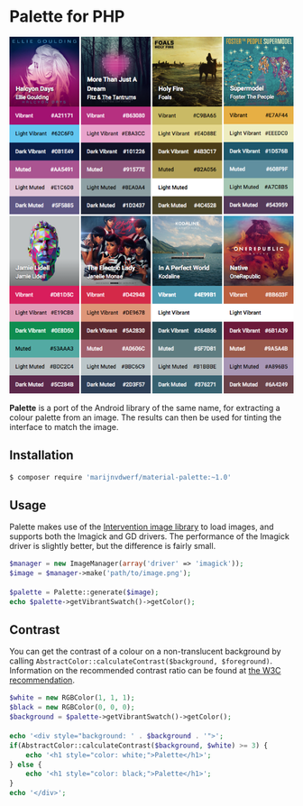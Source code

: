 Palette for PHP
===============

![Logo](docs/artwork.png)

**Palette** is a port of the Android library of the same name, for extracting a colour palette from an image. The
results can then be used for tinting the interface to match the image.

Installation
------------
```bash
$ composer require 'marijnvdwerf/material-palette:~1.0'
```

Usage
-----
Palette makes use of the [Intervention image library](https://github.com/Intervention/image) to load images, and supports
both the Imagick and GD drivers. The performance of the Imagick driver is slightly better, but the difference is fairly small.

```php
$manager = new ImageManager(array('driver' => 'imagick'));
$image = $manager->make('path/to/image.png');

$palette = Palette::generate($image);
echo $palette->getVibrantSwatch()->getColor();
```

Contrast
--------
You can get the contrast of a colour on a non-translucent background by calling
`AbstractColor::calculateContrast($background, $foreground)`. Information on the recommended contrast ratio can be found
at [the W3C recommendation](http://www.w3.org/TR/WCAG/#visual-audio-contrast-contrast).

```php
$white = new RGBColor(1, 1, 1);
$black = new RGBColor(0, 0, 0);
$background = $palette->getVibrantSwatch()->getColor();

echo '<div style="background: ' . $background . '">';
if(AbstractColor::calculateContrast($background, $white) >= 3) {
    echo '<h1 style="color: white;">Palette</h1>';
} else {
    echo '<h1 style="color: black;">Palette</h1>';
}
echo '</div>';
```

